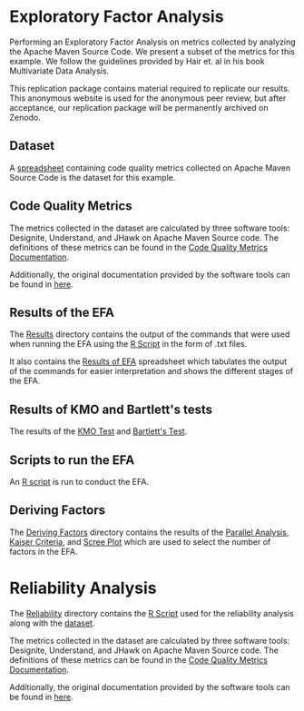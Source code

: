 
# Exploratory Factor Analysis

Performing an Exploratory Factor Analysis on metrics collected by analyzing the Apache Maven Source Code. We present a subset of the metrics for this example. We follow the guidelines provided by Hair et. al in his book Multivariate Data Analysis.

This replication package contains material required to replicate our results. This anonymous website is used for the anonymous peer review, but after acceptance, our replication package will be permanently archived on Zenodo. 

## Dataset

A [spreadsheet](./FactorAnalysis/efaReadyMC.xlsx) containing code quality metrics collected on Apache Maven Source Code is the dataset for this example.

## Code Quality Metrics

The metrics collected in the dataset are calculated by three software tools: Designite, Understand, and JHawk on Apache Maven Source code. The definitions of these metrics can be found in the [Code Quality Metrics Documentation](./FactorAnalysis/CodeQualityMetrics/CodeQualityMetricsFA.xlsx).

Additionally, the original documentation provided by the software tools can be found in [here](./toolsDocumentation).

## Results of the EFA

The [Results](./FactorAnalysis/Results) directory contains the output of the commands that were used when running the EFA using the [R Script](./FactorAnalysis/RCode.R) in the form of .txt files. 

It also contains the [Results of EFA](./FactorAnalysis/Results/Results.xlsx) spreadsheet which tabulates the output of the commands for easier interpretation and shows the different stages of the EFA.

## Results of KMO and Bartlett's tests

The results of the [KMO Test](./FactorAnalysis/kmo_bartlett/KMOtest.txt) and [Bartlett's Test](./FactorAnalysis/kmo_bartlett/Bartlettstest.txt).

## Scripts to run the EFA 

An [R script](./FactorAnalysis/RCode.R) is run to conduct the EFA.


## Deriving Factors

The [Deriving Factors](./FactorAnalysis/derivingFactors) directory contains the results of the [Parallel Analysis](./FactorAnalysis/derivingFactors/parallelAnalysis.txt), [Kaiser Criteria](./FactorAnalysis/derivingFactors/kaiserCriteria.txt), and [Scree Plot](./FactorAnalysis/derivingFactors/screePlot.pdf) which are used to select the number of factors in the EFA. 


# Reliability Analysis

The [Reliability](./Reliability) directory contains the [R Script](./Reliability/RCodeReliability.R) used for the reliability analysis along with the [dataset](./Reliability/reliabilityDataset.xlsx).

The metrics collected in the dataset are calculated by three software tools: Designite, Understand, and JHawk on Apache Maven Source code. The definitions of these metrics can be found in the [Code Quality Metrics Documentation](./Reliability/CodeQualityMetrics/CodeQualityMetricsListR.xlsx).

Additionally, the original documentation provided by the software tools can be found in [here](./toolsDocumentation).
